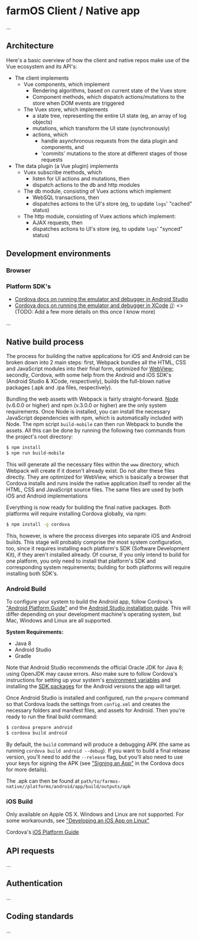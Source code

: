 # farmOS Client / Native app

...

## Architecture

Here's a basic overview of how the client and native repos make use of the Vue ecosystem and its API's:

- The client implements
  - Vue components, which implement
    - Rendering algorithms, based on current state of the Vuex store
    - Component methods, which dispatch actions/mutations to the store when DOM events are triggered
  - The Vuex store, which implements 
    - a state tree, representing the entire UI state (eg, an array of log objects)
    - mutations, which transform the UI state (synchronously)
    - actions, which 
      - handle asynchronous requests from the data plugin and components, and 
      - 'commits' mutations to the store at different stages of those requests
- The data plugin (a Vue plugin) implements
  - Vuex subscribe methods, which 
    - listen for UI actions and mutations, then 
    - dispatch actions to the db and http modules
  - The db module, consisting of Vuex actions which implement
    - WebSQL transactions, then
    - dispatches actions to the UI's store (eg, to update `logs`' "cached" status)
  - The http module, consisting of Vuex actions which implement:
    - AJAX requests, then
    - dispatches actions to UI's store (eg, to update `logs`' "synced" status)



## Development environments

### Browser

### Platform SDK's
- [Cordova docs on running the emulator and debugger in Android Studio](https://cordova.apache.org/docs/en/latest/guide/platforms/android/index.html#debugging)
- [Cordova docs on running the emulator and debugger in XCode](https://cordova.apache.org/docs/en/latest/guide/platforms/ios/index.html#debugging)
[//]: <> (TODO: Add a few more details on this once I know more)

...

## Native build process
The process for building the native applications for iOS and Android can be broken down into 2 main steps: first, Webpack bundles all the HTML, CSS and JavaScript modules into their final form, optimized for [WebView](https://cordova.apache.org/docs/en/latest/guide/hybrid/webviews/); secondly, Cordova, with some help from the Android and iOS SDK's (Android Studio & XCode, respectively), builds the full-blown native packages (.apk and .ipa files, respectively).

Bundling the web assets with Webpack is fairly straight-forward. [Node](https://nodejs.org) (v.6.0.0 or higher) and npm (v.3.0.0 or higher) are the only system requirements. Once Node is installed, you can install the necessary JavaScript dependencies with npm, which is automatically included with Node. The npm script `build-mobile` can then run Webpack to bundle the assets. All this can be done by running the following two commands from the project's root directory:

```bash 
$ npm install
$ npm run build-mobile
```

This will generate all the necessary files within the `www` directory, which Webpack will create if it doesn't already exist. Do not alter these files directly. They are optimized for WebView, which is basically a browser that Cordova installs and runs inside the native application itself to render all the HTML, CSS and JavaScript source files. The same files are used by both iOS and Android implementations

Everything is now ready for building the final native packages. Both platforms will require installing Cordova globally, via npm:

```bash 
$ npm install -g cordova
```

This, however, is where the process diverges into separate iOS and Android builds. This stage will probably comprise the most system configuration, too, since it requires installing each platform's SDK (Software Development Kit), if they aren't installed already. Of course, if you only intend to build for one platform, you only need to install that platform's SDK and corresponding system requirements; building for both platforms will require installing both SDK's.

### Android Build 
To configure your system to build the Android app, follow Cordova's ["Android Platform Guide"](https://cordova.apache.org/docs/en/latest/guide/platforms/android/index.html) and the [Android Studio installation guide](https://developer.android.com/studio/install). This will differ depending on your development machine's operating system, but Mac, Windows and Linux are all supported.

**System Requirements:**

- Java 8 
- Android Studio
- Gradle

Note that Android Studio recommends the official Oracle JDK for Java 8; using OpenJDK may cause errors. Also make sure to follow Cordova's instructions for setting up your system's [environment variables](https://cordova.apache.org/docs/en/latest/guide/platforms/android/index.html#setting-environment-variables) and installing the [SDK packages](https://cordova.apache.org/docs/en/latest/guide/platforms/android/index.html#adding-sdk-packages) for the Android versions the app will target.

[//]: <> (TODO: Determine what versions of Android the app should target and list them here.)

Once Android Studio is installed and configured, run the `prepare` command so that Cordova loads the settings from `config.xml` and creates the necessary folders and manifest files, and assets for Android. Then you're ready to run the final build command: 

```bash
$ cordova prepare android
$ cordova build android
```

By default, the `build` command will produce a debugging APK (the same as running `cordova build android --debug`). If you want to build a final release version, you'll need to add the `--release` flag, but you'll also need to use your keys for signing the APK (see ["Signing an App"](https://cordova.apache.org/docs/en/latest/guide/platforms/android/index.html#signing-an-app) in the Cordova docs for more details). 

The .apk can then be found at `path/to/farmos-native//platforms/android/app/build/outputs/apk`

[//]: <> (TODO: Figure out signing the app for the Play Store and document here.)

### iOS Build 
Only available on Apple OS X. Windows and Linux are not supported. For some workarounds, see ["Developing an iOS App on Linux"](https://andrewmichaelsmith.com/2017/02/developing-an-ios-app-on-linux-in-2017/)

Cordova's [iOS Platform Guide](https://cordova.apache.org/docs/en/latest/guide/platforms/ios/index.htm)


## API requests

...

## Authentication

...

## Coding standards

...

